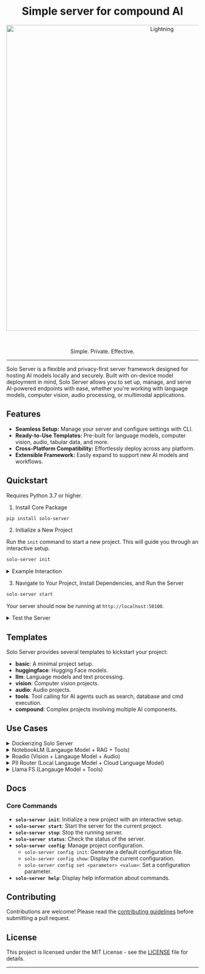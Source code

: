 <div align='center'>

# Simple server for compound AI    

<img alt="Lightning" src="assets/SoloServerBanner.png" width="800px" style="max-width: 100%;">

&nbsp;

Simple. Private. Effective.    
</div>

----

Solo Server is a flexible and privacy-first server framework designed for hosting AI models locally and securely. Built with on-device model deployment in mind, Solo Server allows you to set up, manage, and serve AI-powered endpoints with ease, whether you're working with language models, computer vision, audio processing, or multimodal applications.

## Features

- **Seamless Setup:** Manage your server and configure settings with CLI.
- **Ready-to-Use Templates:** Pre-built for language models, computer vision, audio, tabular data, and more.
- **Cross-Platform Compatibility:** Effortlessly deploy across any platform.
- **Extensible Framework:** Easily expand to support new AI models and workflows.

## Quickstart

Requires Python 3.7 or higher.

1. Install Core Package

```bash
pip install solo-server
```

2. Initialize a New Project

Run the `init` command to start a new project. This will guide you through an interactive setup.

```bash
solo-server init
```


<details>
  <summary>Example Interaction</summary>

```bash
Welcome to Solo Server Project Initialization!
----------------------------------------------
Enter your project name [my_project]: solo_project
Choose a project template [basic]: 1
Project 'solo_project' initialized successfully!
```
</details>




3. Navigate to Your Project, Install Dependencies, and Run the Server


```bash
solo-server start
```


Your server should now be running at `http://localhost:50100`.

<details>
  <summary>Test the Server</summary>

Send a POST request to the server or use client.py to test:

   ```bash
   curl -X POST -H "Content-Type: application/json" \
        -d '{"prompt": "Hello, world!"}' \
        http://localhost:50100
   ```
</details>


## Templates

Solo Server provides several templates to kickstart your project:

- **basic**: A minimal project setup.
- **huggingface**: Hugging Face models.
- **llm**: Language models and text processing.
- **vision**: Computer vision projects.
- **audio**: Audio projects.
- **tools**: Tool calling for AI agents such as search, database and cmd execution.
- **compound**: Complex projects involving multiple AI components.

## Use Cases

<details>
  <summary> Dockerizing Solo Server</summary>

1. **Create a Dockerfile**

   ```dockerfile
   # Dockerfile

   FROM python:3.9-slim

   WORKDIR /app

   COPY requirements.txt .

   RUN pip install --no-cache-dir -r requirements.txt

   COPY . .

   EXPOSE 8000

   CMD ["solo-server", "start"]
   ```

2. **Build the Docker Image**

   ```bash
   docker build -t my-ai-server .
   ```

3. **Run the Docker Container**

   ```bash
   docker run -p 5070:5070 my-ai-server
   ```
</details>


<details>
  <summary> NotebookLM (Langauge Model + RAG + Tools)</summary>
  Coming Soon
</details>

<details>
  <summary> Roadio (Vision + Langauge Model + Audio)</summary>
  Coming Soon
</details>

<details>
  <summary> PII Router (Local Langauge Model + Cloud Language Model)</summary>
  Coming Soon
</details>

<details>
  <summary> Llama FS (Langauge Model + Tools)</summary>
   Coming Soon
</details>



## Docs

### Core Commands

- **`solo-server init`**: Initialize a new project with an interactive setup.
- **`solo-server start`**: Start the server for the current project.
- **`solo-server stop`**: Stop the running server.
- **`solo-server status`**: Check the status of the server.
- **`solo-server config`**: Manage project configuration.
  - `solo-server config init`: Generate a default configuration file.
  - `solo-server config show`: Display the current configuration.
  - `solo-server config set <parameter> <value>`: Set a configuration parameter.
- **`solo-server help`**: Display help information about commands.


## Contributing

Contributions are welcome! Please read the [contributing guidelines](CONTRIBUTING.md) before submitting a pull request.

## License

This project is licensed under the MIT License - see the [LICENSE](LICENSE) file for details.

---
